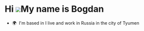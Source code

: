 Hi ![](https://user-images.githubusercontent.com/18350557/176309783-0785949b-9127-417c-8b55-ab5a4333674e.gif)My name is Bogdan
==============================================================================================================================

* 🌍  I'm based in I live and work in Russia in the city of Tyumen
